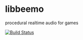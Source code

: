 libbeemo
========

procedural realtime audio for games

[![Build Status](https://magnum.travis-ci.com/ldrumm/libbeemo.svg?token=S3VyxR7SBcDFsMryRRUf&branch=master)](https://magnum.travis-ci.com/ldrumm/libbeemo)
